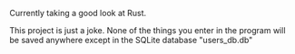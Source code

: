 Currently taking a good look at Rust.

This project is just a joke.
None of the things you enter in the program will be saved anywhere except in the SQLite database "users_db.db"
